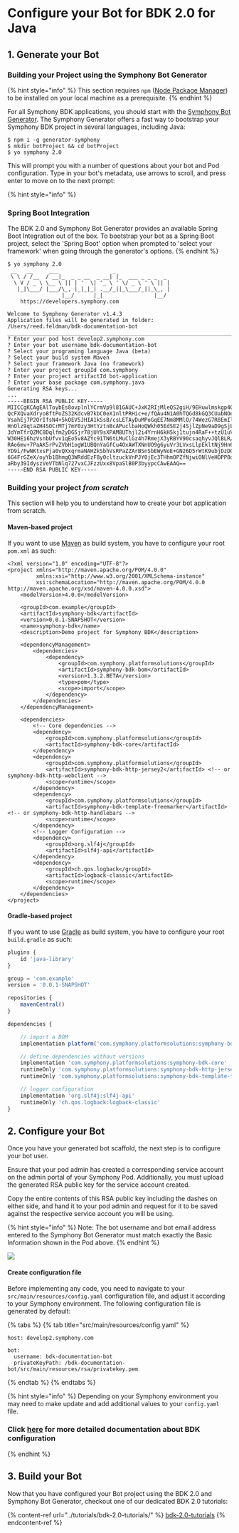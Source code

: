 # Configure your Bot for BDK 2.0 for Java

## 1. Generate your Bot&#x20;

### Building your Project using the Symphony Bot Generator

{% hint style="info" %}
This section requires `npm` ([Node Package Manager](https://www.npmjs.com/)) to be installed on your local machine as a prerequisite.
{% endhint %}

For all Symphony BDK applications, you should start with the [Symphony Bot Generator](../../developer-tools/developer-tools/symphony-bot-generator.md). The Symphony Generator offers a fast way to bootstrap your Symphony BDK project in several languages, including Java:

```
$ npm i -g generator-symphony
$ mkdir botProject && cd botProject
$ yo symphony 2.0
```

This will prompt you with a number of questions about your bot and Pod configuration.  Type in your bot's metadata, use arrows to scroll, and press enter to move on to the next prompt:

{% hint style="info" %}
### Spring Boot Integration

The BDK 2.0 and Symphony Bot Generator provides an available Spring Boot Integration out of the box.  To bootstrap your bot as a Spring Boot project, select the 'Spring Boot' option when prompted to 'select your framework' when going through the generator's options.   &#x20;
{% endhint %}

```
$ yo symphony 2.0
 __   __     ___                 _                 
 \ \ / /__  / __|_  _ _ __  _ __| |_  ___ _ _ _  _ 
  \ V / _ \ \__ \ || | '  \| '_ \ ' \/ _ \ ' \ || |
   |_|\___/ |___/\_, |_|_|_| .__/_||_\___/_||_\_, |
                 |__/      |_|                |__/ 
	https://developers.symphony.com

Welcome to Symphony Generator v1.4.3
Application files will be generated in folder: /Users/reed.feldman/bdk-documentation-bot
______________________________________________________________________________________________________
? Enter your pod host develop2.symphony.com
? Enter your bot username bdk-documentation-bot
? Select your programing language Java (beta)
? Select your build system Maven
? Select your framework Java (no framework)
? Enter your project groupId com.symphony
? Enter your project artifactId bot-application
? Enter your base package com.symphony.java
Generating RSA keys...
...
-----BEGIN RSA PUBLIC KEY-----
MIICCgKCAgEAlToybEs8ovplnlYCrmVp9l81GAUC+JxK2RIjMleQS2giH/9EHuwlmskgp40Z
QcFXQvaXdryo8ftPoZS32KdcvB7kbC0eX1nltPRHic+e/fQAu4N1A0hTQGd8kGQ3CUabNOeN
VsahEj7P2OrIfsN4+5kOEV5JHIA1kSsB/csLETAyDuMPoGqEE7Nm8MMlO/74WezG7R8EmIlH
HnOlz9qtaZH4SOCrMTj7mY0zy3HtYztnBcAPuclbaHoQWkh05EdSE2j4SjlZpNe9aD9gSjLQ
3dYmTfrQZMC8Dqlfm2yDG5jr78jUY9sXPAM8UThjl2i4YrnH6kH5kj1tujn4RaF++tzU1uVJ
W30HEi6hzVsnbUfvv1qEo5v8AZYc91TN6tLMuClGz4h7RmejX3yRBYV90csaqhyvJQlBLR/r
RAo6mv+7PaAK5rPvZVbH1ogW1UBQnYaGfCu4OxAWTXNnUO9g6yuVr3LVxsLlpEkltNj9Hn60
YD9i/FwNKtxsPja0vQXxqrmaNAHZkSbhVsRPaZZArBSnSbEWyNoE+GN26D5rWtK9ubjDzD0e
6G4FrGZeX/oyYb1BhmgQ3WRddEzF8y0cltzuckVnPJY0jEc3THhmOPZfNjwiONlVeHOPP8qk
aRby39IdyszVeVTbNlq727vxCJFzzUxx8VpaSlB0P3byypcCAwEAAQ==
-----END RSA PUBLIC KEY-----
```

### Building your project _from scratch_

This section will help you to understand how to create your bot application from scratch.

#### Maven-based project

If you want to use [Maven](https://maven.apache.org/) as build system, you have to configure your root `pom.xml` as such:

```markup
<?xml version="1.0" encoding="UTF-8"?>
<project xmlns="http://maven.apache.org/POM/4.0.0"
         xmlns:xsi="http://www.w3.org/2001/XMLSchema-instance"
         xsi:schemaLocation="http://maven.apache.org/POM/4.0.0 http://maven.apache.org/xsd/maven-4.0.0.xsd">
    <modelVersion>4.0.0</modelVersion>

    <groupId>com.example</groupId>
    <artifactId>symphony-bdk</artifactId>
    <version>0.0.1-SNAPSHOT</version>
    <name>symphony-bdk</name>
    <description>Demo project for Symphony BDK</description>

    <dependencyManagement>
        <dependencies>
            <dependency>
                <groupId>com.symphony.platformsolutions</groupId>
                <artifactId>symphony-bdk-bom</artifactId>
                <version>1.3.2.BETA</version>
                <type>pom</type>
                <scope>import</scope>
            </dependency>
        </dependencies>
    </dependencyManagement>

    <dependencies>
        <!-- Core dependencies -->
        <dependency>
            <groupId>com.symphony.platformsolutions</groupId>
            <artifactId>symphony-bdk-core</artifactId>
        </dependency>
        <dependency>
            <groupId>com.symphony.platformsolutions</groupId>
            <artifactId>symphony-bdk-http-jersey2</artifactId> <!-- or symphony-bdk-http-webclient -->
            <scope>runtime</scope>
        </dependency>
        <dependency>
            <groupId>com.symphony.platformsolutions</groupId>
            <artifactId>symphony-bdk-template-freemarker</artifactId>  <!-- or symphony-bdk-http-handlebars -->
            <scope>runtime</scope>
        </dependency>
        <!-- Logger Configuration -->
        <dependency>
            <groupId>org.slf4j</groupId>
            <artifactId>slf4j-api</artifactId>
        </dependency>
        <dependency>
            <groupId>ch.qos.logback</groupId>
            <artifactId>logback-classic</artifactId>
            <scope>runtime</scope>
        </dependency>
    </dependencies>
</project>
```

#### Gradle-based project

If you want to use [Gradle](https://gradle.org/) as build system, you have to configure your root `build.gradle` as such:

```javascript
plugins {
    id 'java-library'
}

group = 'com.example'
version = '0.0.1-SNAPSHOT'

repositories {
    mavenCentral()
}

dependencies {

    // import a BOM
    implementation platform('com.symphony.platformsolutions:symphony-bdk-bom:1.3.2.BETA')

    // define dependencies without versions
    implementation 'com.symphony.platformsolutions:symphony-bdk-core'
    runtimeOnly 'com.symphony.platformsolutions:symphony-bdk-http-jersey2' //  or symphony-bdk-http-webclient
    runtimeOnly 'com.symphony.platformsolutions:symphony-bdk-template-freemarker' // or symphony-bdk-http-handlebars

    // logger configuration
    implementation 'org.slf4j:slf4j-api'
    runtimeOnly 'ch.qos.logback:logback-classic'
}
```

## 2.  Configure your Bot

Once you have your generated bot scaffold, the next step is to configure your bot user.

Ensure that your pod admin has created a corresponding service account on the admin portal of your Symphony Pod. Additionally, you must upload the generated RSA public key for the service account created.

Copy the entire contents of this RSA public key including the dashes on either side, and hand it to your pod admin and request for it to be saved against the respective service account you will be using.

{% hint style="info" %}
Note: The bot username and bot email address entered to the Symphony Bot Generator must match exactly the Basic Information shown in the Pod above.
{% endhint %}

![](<../../.gitbook/assets/screen-shot-2020-12-10-at-4.41.40-pm (1) (1).png>)

#### Create configuration file

Before implementing any code, you need to navigate to your `src/main/resources/config.yaml` configuration file, and adjust it according to your Symphony environment.  The following configuration file is generated by default:

{% tabs %}
{% tab title="src/main/resources/config.yaml" %}
```
host: develop2.symphony.com

bot:
  username: bdk-documentation-bot
  privateKeyPath: /bdk-documentation-bot/src/main/resources/rsa/privatekey.pem
```
{% endtab %}
{% endtabs %}

{% hint style="info" %}
&#x20;Depending on your Symphony environment you may need to make update and add additional values to your `config.yaml` file.

### Click [here](https://github.com/SymphonyPlatformSolutions/symphony-api-client-java/blob/master/docs/configuration.md) for more detailed documentation about BDK configuration
{% endhint %}

## 3.  Build your Bot

Now that you have configured your Bot project using the BDK 2.0 and Symphony Bot Generator, checkout one of our dedicated BDK 2.0 tutorials:

{% content-ref url="../tutorials/bdk-2.0-tutorials/" %}
[bdk-2.0-tutorials](../tutorials/bdk-2.0-tutorials/)
{% endcontent-ref %}
